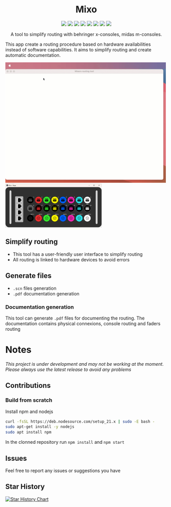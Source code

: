 <h1 align="center">Mixo</h1>

<p align="center">
  <img src="https://img.shields.io/github/package-json/v/mamarguerat/mixo?style=for-the-badge&color=green">
  <img src="https://img.shields.io/github/stars/mamarguerat/mixo?style=for-the-badge&color=orange">
  <img src="https://img.shields.io/github/forks/mamarguerat/mixo?color=cyan&style=for-the-badge&color=purple">
  <img src="https://img.shields.io/github/watchers/mamarguerat/mixo?color=cyan&style=for-the-badge&color=purple">
  <img src="https://img.shields.io/github/issues/mamarguerat/mixo?color=red&style=for-the-badge">
  <img src="https://img.shields.io/github/license/mamarguerat/mixo?style=for-the-badge&color=blue">
  <img src="https://img.shields.io/github/downloads/mamarguerat/mixo/total?style=for-the-badge&color=lightgray">
  <img src="https://tokei.rs/b1/github/mamarguerat/mixo?style=for-the-badge&color=gray">
</p>

<p align="center">
A tool to simplify routing with behringer x-consoles, midas m-consoles.

This app create a routing procedure based on hardware availabilities instead of software capabilities. It aims to simplify routing and create automatic documentation.

<img width="500px" src="doc/images/quick-demo.gif" >
<img width="300px" src="doc/images/Screenshot 2024-05-17 154753.png" >

</p>

## Simplify routing
- This tool has a user-friendly user interface to simplify routing
- All routing is linked to hardware devices to avoid errors

## Generate files
- `.scn` files generation
- `.pdf` documentation generation

### Documentation generation
This tool can generate `.pdf` files for documenting the routing. The documentation contains physical connexions, console routing and faders routing

# Notes
_This project is under development and may not be working at the moment. Please always use the latest release to avoid any problems_

## Contributions

### Build from scratch
Install npm and nodejs

```bash
curl -fsSL https://deb.nodesource.com/setup_21.x | sudo -E bash -
sudo apt-get install -y nodejs
sudo apt install npm
```

In the clonned repository run `npm install` and `npm start`

## Issues
Feel free to report any issues or suggestions you have

## Star History
<a href="https://star-history.com/#mamarguerat/mixers-routing-tool&Date">
  <picture>
    <source media="(prefers-color-scheme: dark)" srcset="https://api.star-history.com/svg?repos=mamarguerat/mixers-routing-tool&type=Date&theme=dark" />
    <source media="(prefers-color-scheme: light)" srcset="https://api.star-history.com/svg?repos=mamarguerat/mixers-routing-tool&type=Date" />
    <img alt="Star History Chart" src="https://api.star-history.com/svg?repos=mamarguerat/mixers-routing-tool&type=Date" />
  </picture>
</a>
